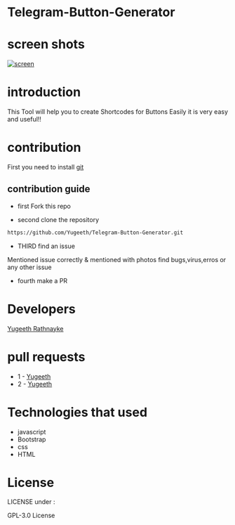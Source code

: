 # Telegram-Button-Generator
# screen shots
[
![screen](https://user-images.githubusercontent.com/88324231/134346605-bfa89686-591f-4f84-b397-dbfa3bfe8769.jpg)
](url)
# introduction
This Tool will help you to create Shortcodes for Buttons Easily
it is very easy and useful!!
# contribution
First you need to install [git](https://git-scm.com/download/win)
## contribution guide
- first Fork this repo

- second clone the repository
```bash
https://github.com/Yugeeth/Telegram-Button-Generator.git
```
- THIRD find an issue

 Mentioned issue correctly & mentioned with photos
 find bugs,virus,erros or any other issue
 - fourth make a PR
# Developers
[Yugeeth Rathnayke](https://github.com/Yugeeth/)
# pull requests

- 1  - [Yugeeth](https://github.com/Yugeeth/)
- 2 - [Yugeeth](https://github.com/Yugeeth/)
# Technologies that used
- javascript
- Bootstrap
- css
- HTML
# License
LICENSE under  : 

GPL-3.0 License
